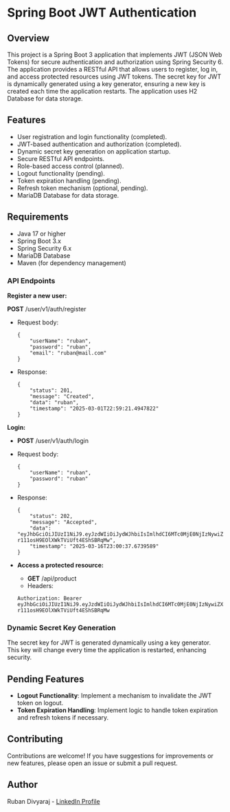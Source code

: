 # Spring Boot JWT Authentication

## Overview
This project is a Spring Boot 3 application that implements JWT (JSON Web Tokens) for secure authentication and authorization using Spring Security 6. The application provides a RESTful API that allows users to register, log in, and access protected resources using JWT tokens. The secret key for JWT is dynamically generated using a key generator, ensuring a new key is created each time the application restarts. The application uses H2 Database for data storage.

## Features
- User registration and login functionality (completed).
- JWT-based authentication and authorization (completed).
- Dynamic secret key generation on application startup.
- Secure RESTful API endpoints.
- Role-based access control (planned).
- Logout functionality (pending).
- Token expiration handling (pending).
- Refresh token mechanism (optional, pending).
- MariaDB Database for data storage.

## Requirements
- Java 17 or higher
- Spring Boot 3.x
- Spring Security 6.x
- MariaDB Database
- Maven (for dependency management)

### API Endpoints

**Register a new user:**

**POST**    /user/v1/auth/register
- Request body:
    ```
    {
        "userName": "ruban",
        "password": "ruban",
        "email": "ruban@mail.com"
	}
    ```
- Response:
    ```
    {
        "status": 201,
        "message": "Created",
        "data": "ruban",
        "timestamp": "2025-03-01T22:59:21.4947822"
    }
    ```

**Login:**

- **POST** /user/v1/auth/login

- Request body:
    ```
    {
        "userName": "ruban",
        "password": "ruban"
	} 
    ```

- Response:
    ```
    {
        "status": 202,
        "message": "Accepted",
        "data": "eyJhbGciOiJIUzI1NiJ9.eyJzdWIiOiJydWJhbiIsImlhdCI6MTc0MjE0NjIzNywiZXhwIjoxNzQyMTQ5ODM3fQ.WemxLh7PnM9w-r111osH9EOlXWkTViUft4EShSBRqMw",
        "timestamp": "2025-03-16T23:00:37.6739589"
    }
    ```

- **Access a protected resource:**
  - **GET** /api/product
  - Headers:

  ```
  Authorization: Bearer eyJhbGciOiJIUzI1NiJ9.eyJzdWIiOiJydWJhbiIsImlhdCI6MTc0MjE0NjIzNywiZXhwIjoxNzQyMTQ5ODM3fQ.WemxLh7PnM9w-r111osH9EOlXWkTViUft4EShSBRqMw
  ```
### Dynamic Secret Key Generation

The secret key for JWT is generated dynamically using a key generator. This key will change every time the application is restarted, enhancing security.

## Pending Features

- **Logout Functionality**: Implement a mechanism to invalidate the JWT token on logout.
- **Token Expiration Handling**: Implement logic to handle token expiration and refresh tokens if necessary.

## Contributing

Contributions are welcome! If you have suggestions for improvements or new features, please open an issue or submit a pull request.

## Author
Ruban Divyaraj - [LinkedIn Profile](https://www.linkedin.com/in/rubandivyaraj)

